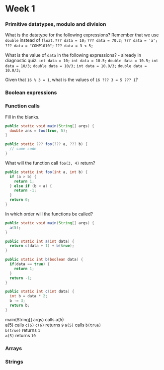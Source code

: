 # Week 1

### Primitive datatypes, modulo and division
What is the datatype for the following expressions? Remember that we use `double` instead of `float`.
`??? data = 10;`
`??? data = 70.2;`
`??? data = 'a';`
`??? data = "COMP1010";`
`??? data = 3 < 5;`

What is the value of `data` in the following expressions? - already in diagnostic quiz.
`int data = 10;`
`int data = 10.5;`
`double data = 10.5;`
`int data = 10/3;`
`double data = 10/3;`
`int data = 10.0/3;`
`double data = 10.0/3;`

Given that `16 % 3 = 1`, what is the values of `16 ??? 3 = 5 ??? 1`?

### Boolean expressions

### Function calls
Fill in the blanks.
```java
public static void main(String[] args) {
  double ans = foo(true, 5);
}

public static ??? foo(??? a, ??? b) {
  // some code
}
```

What will the function call `foo(3, 4)` return?
```java
public static int foo(int a, int b) {
  if (a > b) {
    return 1;
  } else if (b < a) {
    return -1;
  }
  return 0;
}
```


In which order will the functions be called?
```java
public static void main(String[] args) {
  a(5);
}

public static int a(int data) {
  return c(data + 1) + b(true);
}

public static int b(boolean data) {
  if(data == true) {
    return 1;
  }
  return -1;
}

public static int c(int data) {
  int b = data * 2;
  b -= 3;
  return b;
}
```

main(String[] args) calls a(5)  
a(5) calls `c(6)`
`c(6)` returns `9`
`a(5)` calls `b(true)`  
`b(true)` returns `1`  
`a(5)` returns `10`  


### Arrays

### Strings
